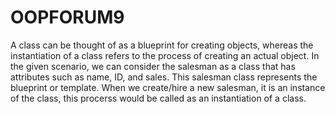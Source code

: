 # OOPFORUM9



A class can be thought of as a blueprint for creating objects, whereas the instantiation of a class refers to the process of creating an actual object. In the given scenario, we can consider the salesman as a class that has attributes such as name, ID, and sales. This salesman class represents the blueprint or template. When we create/hire a new salesman, it is an instance of the class, this procerss would be called as an instantiation of a class.
